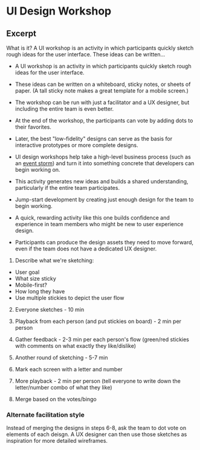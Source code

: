 
# UI Design Workshop

## Excerpt

What is it? A UI workshop is an activity in which participants quickly sketch rough ideas for the user interface. These ideas can be written…

- A UI workshop is an activity in which participants quickly sketch rough ideas for the user interface.

- These ideas can be written on a whiteboard, sticky notes, or sheets of paper. (A tall sticky note makes a great template for a mobile screen.)

- The workshop can be run with just a facilitator and a UX designer, but including the entire team is even better.

- At the end of the workshop, the participants can vote by adding dots to their favorites.

- Later, the best "low-fidelity" designs can serve as the basis for interactive prototypes or more complete designs.

- UI design workshops help take a high-level business process (such as an [event storm](https://openpracticelibrary.com/practice/event-storming/)) and turn it into something concrete that developers can begin working on.

- This activity generates new ideas and builds a shared understanding, particularly if the entire team participates.

- Jump-start development by creating just enough design for the team to begin working.

- A quick, rewarding activity like this one builds confidence and experience in team members who might be new to user experience design.

- Participants can produce the design assets they need to move forward, even if the team does not have a dedicated UX designer.

1. Describe what we're sketching:

- User goal
- What size sticky
- Mobile-first?
- How long they have
- Use multiple stickies to depict the user flow

2. Everyone sketches - 10 min

3. Playback from each person (and put stickies on board) - 2 min per person

4. Gather feedback - 2-3 min per each person's flow (green/red stickies with comments on what exactly they like/dislike)

5. Another round of sketching - 5-7 min

6. Mark each screen with a letter and number

7. More playback - 2 min per person (tell everyone to write down the letter/number combo of what they like)

8. Merge based on the votes/bingo

### Alternate facilitation style

Instead of merging the designs in steps 6-8, ask the team to dot vote on elements of each deisgn. A UX designer can then use those sketches as inspiration for more detailed wireframes.

